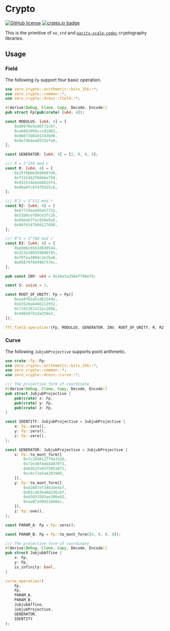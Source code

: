 # Crypto
[![GitHub license](https://img.shields.io/badge/license-GPL3%2FApache2-blue)](#LICENSE) [![crates.io badge](https://img.shields.io/crates/v/zero-crypto.svg)](https://crates.io/crates/zero-crypto)

This is the primitive of `no_std` and [`parity-scale-codec`](https://github.com/paritytech/parity-scale-codec) cryptography libraries.

## Usage
### Field
The following `Fp` support four basic operation.

```rust
use zero_crypto::arithmetic::bits_256::*;
use zero_crypto::common::*;
use zero_crypto::dress::field::*;

#[derive(Debug, Clone, Copy, Decode, Encode)]
pub struct Fp(pub(crate) [u64; 4]);

const MODULUS: [u64; 4] = [
    0xd0970e5ed6f72cb7,
    0xa6682093ccc81082,
    0x06673b0101343b00,
    0x0e7db4ea6533afa9,
];

const GENERATOR: [u64; 4] = [2, 0, 0, 0];

/// R = 2^256 mod r
const R: [u64; 4] = [
    0x25f80bb3b99607d9,
    0xf315d62f66b6e750,
    0x932514eeeb8814f4,
    0x09a6fc6f479155c6,
];

/// R^2 = 2^512 mod r
const R2: [u64; 4] = [
    0x67719aa495e57731,
    0x51b0cef09ce3fc26,
    0x69dab7fac026e9a5,
    0x04f6547b8d127688,
];

/// R^3 = 2^768 mod r
const R3: [u64; 4] = [
    0xe0d6c6563d830544,
    0x323e3883598d0f85,
    0xf0fea3004c2e2ba8,
    0x05874f84946737ec,
];

pub const INV: u64 = 0x1ba3a358ef788ef9;

const S: usize = 1;

const ROOT_OF_UNITY: Fp = Fp([
    0xaa9f02ab1d6124de,
    0xb3524a6466112932,
    0x7342261215ac260b,
    0x4d6b87b1da259e2,
]);

fft_field_operation!(Fp, MODULUS, GENERATOR, INV, ROOT_OF_UNITY, R, R2, R3, S);
```

### Curve
The following `JubjubProjective` supports point arithmetic.
```rust
use crate::fp::Fp;
use zero_crypto::arithmetic::bits_256::*;
use zero_crypto::common::*;
use zero_crypto::dress::curve::*;

/// The projective form of coordinate
#[derive(Debug, Clone, Copy, Decode, Encode)]
pub struct JubjubProjective {
    pub(crate) x: Fp,
    pub(crate) y: Fp,
    pub(crate) z: Fp,
}

const IDENTITY: JubjubProjective = JubjubProjective {
    x: Fp::zero(),
    y: Fp::zero(),
    z: Fp::zero(),
};

const GENERATOR: JubjubProjective = JubjubProjective {
    x: Fp::to_mont_form([
        0x7c24d812779a3316,
        0x72e38f4ebd4070f3,
        0x03b3fe93f505a6f2,
        0xc4c71e5a4102960,
    ]),
    y: Fp::to_mont_form([
        0xd2047ef3463de4af,
        0x01ca03640d236cbf,
        0xd3033593ae386e92,
        0xaa87a50921b80ec,
    ]),
    z: Fp::one(),
};

const PARAM_A: Fp = Fp::zero();

const PARAM_B: Fp = Fp::to_mont_form([4, 0, 0, 0]);

/// The projective form of coordinate
#[derive(Debug, Clone, Copy, Decode, Encode)]
pub struct JubjubAffine {
    x: Fp,
    y: Fp,
    is_infinity: bool,
}

curve_operation!(
    Fp,
    Fp,
    PARAM_A,
    PARAM_B,
    JubjubAffine,
    JubjubProjective,
    GENERATOR,
    IDENTITY
);
```
